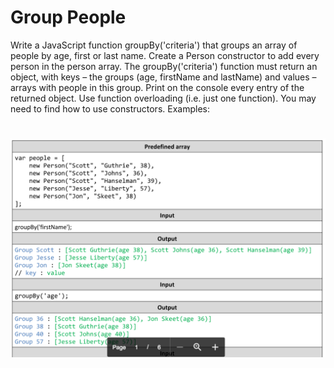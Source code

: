 # Group People
Write a JavaScript function groupBy('criteria') that groups an array of people by age, first or last name. Create a
Person constructor to add every person in the person array. The groupBy('criteria') function must return an object,
with keys – the groups (age, firstName and lastName) and values – arrays with people in this group. Print on the
console every entry of the returned object. Use function overloading (i.e. just one function).
You may need to find how to use constructors. Examples:

# ![Examples](example.png)